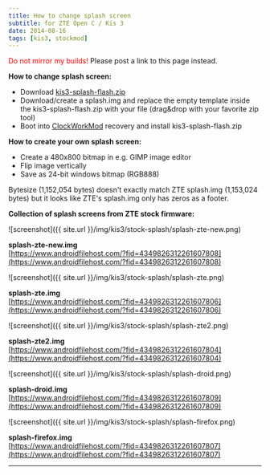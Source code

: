 ```yaml
---
title: How to change splash screen
subtitle: for ZTE Open C / Kis 3
date: 2014-08-16
tags: [kis3, stockmod]
---
```


<span style="color:#FF0000;">Do not mirror my builds!</span> Please post a link to this page instead.

**How to change splash screen:**

- Download [kis3-splash-flash.zip](https://www.androidfilehost.com/?fid=4349826312261607805)
- Download/create a splash.img and replace the empty template inside the kis3-splash-flash.zip with your file (drag&drop with your favorite zip tool)
- Boot into [ClockWorkMod](/devices/kis3/CWM) recovery and install kis3-splash-flash.zip

**How to create your own splash screen:**

- Create a 480x800 bitmap in e.g. GIMP image editor
- Flip image vertically
- Save as 24-bit windows bitmap (RGB888)

Bytesize (1,152,054 bytes) doesn't exactly match ZTE splash.img (1,153,024 bytes) but it looks like ZTE's splash.img only has zeros as a footer.

**Collection of splash screens from ZTE stock firmware:**

![screenshot]({{ site.url }}/img/kis3/stock-splash/splash-zte-new.png)

**splash-zte-new.img**  
[https://www.androidfilehost.com/?fid=4349826312261607808](https://www.androidfilehost.com/?fid=4349826312261607808)

![screenshot]({{ site.url }}/img/kis3/stock-splash/splash-zte.png)

**splash-zte.img**  
[https://www.androidfilehost.com/?fid=4349826312261607806](https://www.androidfilehost.com/?fid=4349826312261607806)

![screenshot]({{ site.url }}/img/kis3/stock-splash/splash-zte2.png)

**splash-zte2.img**  
[https://www.androidfilehost.com/?fid=4349826312261607804](https://www.androidfilehost.com/?fid=4349826312261607804)

![screenshot]({{ site.url }}/img/kis3/stock-splash/splash-droid.png)

**splash-droid.img**  
[https://www.androidfilehost.com/?fid=4349826312261607809](https://www.androidfilehost.com/?fid=4349826312261607809)

![screenshot]({{ site.url }}/img/kis3/stock-splash/splash-firefox.png)

**splash-firefox.img**  
[https://www.androidfilehost.com/?fid=4349826312261607807](https://www.androidfilehost.com/?fid=4349826312261607807)

----
